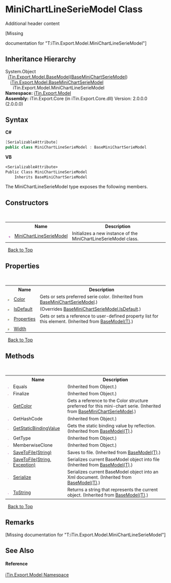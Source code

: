 # MiniChartLineSerieModel Class
Additional header content 

\[Missing <summary> documentation for "T:iTin.Export.Model.MiniChartLineSerieModel"\]


## Inheritance Hierarchy
System.Object<br />&nbsp;&nbsp;<a href="T_iTin_Export_Model_BaseModel_1">iTin.Export.Model.BaseModel</a>(<a href="T_iTin_Export_Model_BaseMiniChartSerieModel">BaseMiniChartSerieModel</a>)<br />&nbsp;&nbsp;&nbsp;&nbsp;<a href="T_iTin_Export_Model_BaseMiniChartSerieModel">iTin.Export.Model.BaseMiniChartSerieModel</a><br />&nbsp;&nbsp;&nbsp;&nbsp;&nbsp;&nbsp;iTin.Export.Model.MiniChartLineSerieModel<br />
**Namespace:**&nbsp;<a href="N_iTin_Export_Model">iTin.Export.Model</a><br />**Assembly:**&nbsp;iTin.Export.Core (in iTin.Export.Core.dll) Version: 2.0.0.0 (2.0.0.0)

## Syntax

**C#**<br />
``` C#
[SerializableAttribute]
public class MiniChartLineSerieModel : BaseMiniChartSerieModel
```

**VB**<br />
``` VB
<SerializableAttribute>
Public Class MiniChartLineSerieModel
	Inherits BaseMiniChartSerieModel
```

The MiniChartLineSerieModel type exposes the following members.


## Constructors
&nbsp;<table><tr><th></th><th>Name</th><th>Description</th></tr><tr><td>![Public method](media/pubmethod.gif "Public method")</td><td><a href="M_iTin_Export_Model_MiniChartLineSerieModel__ctor">MiniChartLineSerieModel</a></td><td>
Initializes a new instance of the MiniChartLineSerieModel class.</td></tr></table>&nbsp;
<a href="#minichartlineseriemodel-class">Back to Top</a>

## Properties
&nbsp;<table><tr><th></th><th>Name</th><th>Description</th></tr><tr><td>![Public property](media/pubproperty.gif "Public property")</td><td><a href="P_iTin_Export_Model_BaseMiniChartSerieModel_Color">Color</a></td><td>
Gets or sets preferred serie color.
 (Inherited from <a href="T_iTin_Export_Model_BaseMiniChartSerieModel">BaseMiniChartSerieModel</a>.)</td></tr><tr><td>![Public property](media/pubproperty.gif "Public property")</td><td><a href="P_iTin_Export_Model_MiniChartLineSerieModel_IsDefault">IsDefault</a></td><td> (Overrides <a href="P_iTin_Export_Model_BaseMiniChartSerieModel_IsDefault">BaseMiniChartSerieModel.IsDefault</a>.)</td></tr><tr><td>![Public property](media/pubproperty.gif "Public property")</td><td><a href="P_iTin_Export_Model_BaseModel_1_Properties">Properties</a></td><td>
Gets or sets a reference to user-defined property list for this element.
 (Inherited from <a href="T_iTin_Export_Model_BaseModel_1">BaseModel(T)</a>.)</td></tr><tr><td>![Public property](media/pubproperty.gif "Public property")</td><td><a href="P_iTin_Export_Model_MiniChartLineSerieModel_Width">Width</a></td><td /></tr></table>&nbsp;
<a href="#minichartlineseriemodel-class">Back to Top</a>

## Methods
&nbsp;<table><tr><th></th><th>Name</th><th>Description</th></tr><tr><td>![Public method](media/pubmethod.gif "Public method")</td><td>Equals</td><td> (Inherited from Object.)</td></tr><tr><td>![Protected method](media/protmethod.gif "Protected method")</td><td>Finalize</td><td> (Inherited from Object.)</td></tr><tr><td>![Public method](media/pubmethod.gif "Public method")</td><td><a href="M_iTin_Export_Model_BaseMiniChartSerieModel_GetColor">GetColor</a></td><td>
Gets a reference to the Color structure preferred for this mini-chart serie.
 (Inherited from <a href="T_iTin_Export_Model_BaseMiniChartSerieModel">BaseMiniChartSerieModel</a>.)</td></tr><tr><td>![Public method](media/pubmethod.gif "Public method")</td><td>GetHashCode</td><td> (Inherited from Object.)</td></tr><tr><td>![Protected method](media/protmethod.gif "Protected method")</td><td><a href="M_iTin_Export_Model_BaseModel_1_GetStaticBindingValue">GetStaticBindingValue</a></td><td>
Gets the static binding value by reflection.
 (Inherited from <a href="T_iTin_Export_Model_BaseModel_1">BaseModel(T)</a>.)</td></tr><tr><td>![Public method](media/pubmethod.gif "Public method")</td><td>GetType</td><td> (Inherited from Object.)</td></tr><tr><td>![Protected method](media/protmethod.gif "Protected method")</td><td>MemberwiseClone</td><td> (Inherited from Object.)</td></tr><tr><td>![Public method](media/pubmethod.gif "Public method")</td><td><a href="M_iTin_Export_Model_BaseModel_1_SaveToFile">SaveToFile(String)</a></td><td>
Saves to file.
 (Inherited from <a href="T_iTin_Export_Model_BaseModel_1">BaseModel(T)</a>.)</td></tr><tr><td>![Public method](media/pubmethod.gif "Public method")</td><td><a href="M_iTin_Export_Model_BaseModel_1_SaveToFile_1">SaveToFile(String, Exception)</a></td><td>
Serializes current BaseModel object into file
 (Inherited from <a href="T_iTin_Export_Model_BaseModel_1">BaseModel(T)</a>.)</td></tr><tr><td>![Public method](media/pubmethod.gif "Public method")</td><td><a href="M_iTin_Export_Model_BaseModel_1_Serialize">Serialize</a></td><td>
Serializes current BaseModel object into an Xml document.
 (Inherited from <a href="T_iTin_Export_Model_BaseModel_1">BaseModel(T)</a>.)</td></tr><tr><td>![Public method](media/pubmethod.gif "Public method")</td><td><a href="M_iTin_Export_Model_BaseModel_1_ToString">ToString</a></td><td>
Returns a string that represents the current object.
 (Inherited from <a href="T_iTin_Export_Model_BaseModel_1">BaseModel(T)</a>.)</td></tr></table>&nbsp;
<a href="#minichartlineseriemodel-class">Back to Top</a>

## Remarks
\[Missing <remarks> documentation for "T:iTin.Export.Model.MiniChartLineSerieModel"\]

## See Also


#### Reference
<a href="N_iTin_Export_Model">iTin.Export.Model Namespace</a><br />